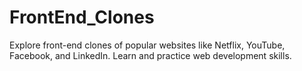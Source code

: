# FrontEnd_Clones
Explore front-end clones of popular websites like Netflix, YouTube, Facebook, and LinkedIn. Learn and practice web development skills.
